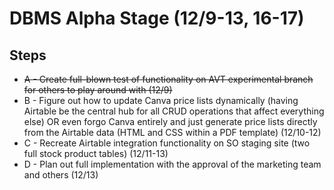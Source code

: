 # DBMS Alpha Stage (12/9-13, 16-17)

## Steps
- ~~A - Create full-blown test of functionality on AVT experimental branch for others to play around with (12/9)~~
- B - Figure out how to update Canva price lists dynamically (having Airtable be the central hub for all CRUD operations that affect everything else) OR even forgo Canva entirely and just generate price lists directly from the Airtable data (HTML and CSS within a PDF template) (12/10-12)
- C - Recreate Airtable integration functionality on SO staging site (two full stock product tables) (12/11-13)
- D - Plan out full implementation with the approval of the marketing team and others (12/13)
